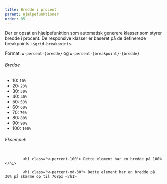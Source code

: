 ```yaml
---
title: Bredde i procent
parent: Hjælpefunktioner
order: 05
---
```


<p>Der er opsat en hjælpefunktion som automatisk generere klasser som styrer bredde i procent. De responsive klasser er baseret på de definerede breakpoints i <code>$grid-breakpoints</code>.</p>
Format: <code>w-percent-{bredde}</code> og <code>w-percent-{breakpoint}-{bredde}</code>

<h6 class="mb-0">Bredde</h6>
<ul>
    <li>10: <code>10%</code></li>
    <li>20: <code>20%</code></li>
    <li>30: <code>30%</code></li>
    <li>40: <code>40%</code></li>
    <li>50: <code>50%</code></li>
    <li>60: <code>60%</code></li>
    <li>70: <code>70%</code></li>
    <li>80: <code>80%</code></li>
    <li>90: <code>90%</code></li>
    <li>100: <code>100%</code></li>
</ul>

<h6>Eksempel:</h6>
<div class="code-highlight">
    <code>
        &lt;h1 class="w-percent-100"&gt; Dette element har en bredde på 100% &lt;/h1&gt; <br>
        &lt;h1 class="w-percent-md-30"&gt; Dette element har en bredde på 30% på skærme op til 768px &lt;/h1&gt;
    </code>
</div>


